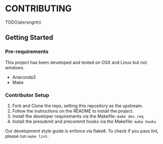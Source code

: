 
# CONTRIBUTING

TODO(alxrsngrtn)

## Getting Started

### Pre-requirements

This project has been developed and tested on OSX and Linux but not windows.

- Anaconda3
- Make

### Contributor Setup

1. Fork and Clone the repo, setting this repository as the upstream.
2. Follow the instructions on the README to install the project. 
3. Install the developer requirements via the Makefile: `make dev_req`
4. Install the presubmit and precommit hooks via the Makefile: `make hooks`

Our development style guide is enforce via flake8. To check if you pass lint, please run `make lint`.



